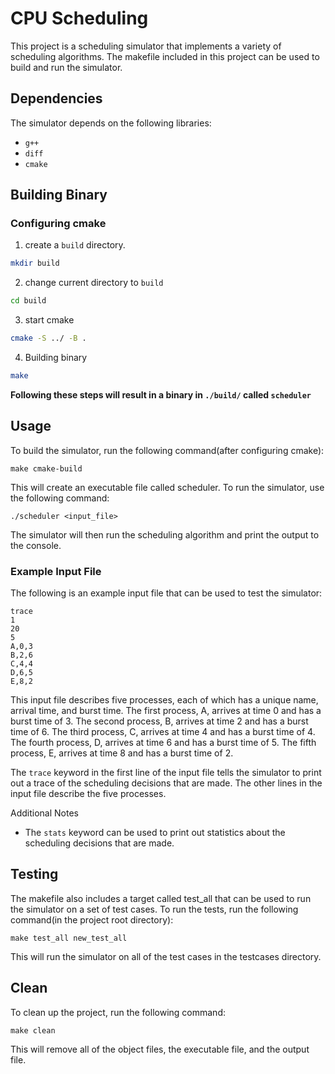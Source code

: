 # CPU Scheduling

This project is a scheduling simulator that implements a variety of scheduling algorithms. The makefile included in this project can be used to build and run the simulator.

## Dependencies

The simulator depends on the following libraries:
* `g++`
* `diff`
* `cmake`

## Building Binary
### Configuring cmake
1. create a `build` directory.
```bash
mkdir build
```
2. change current directory to `build`
```bash
cd build
```
3. start cmake
```bash
cmake -S ../ -B .
```
4. Building binary
```bash
make
```
**Following these steps will result in a binary in ```./build/``` called ```scheduler```**
## Usage

To build the simulator, run the following command(after configuring cmake):
```
make cmake-build
```
This will create an executable file called scheduler. To run the simulator, use the following command:
```
./scheduler <input_file>
```
The simulator will then run the scheduling algorithm and print the output to the console.

### Example Input File

The following is an example input file that can be used to test the simulator:
```
trace
1
20
5
A,0,3
B,2,6
C,4,4
D,6,5
E,8,2
```
This input file describes five processes, each of which has a unique name, arrival time, and burst time. The first process, A, arrives at time 0 and has a burst time of 3. The second process, B, arrives at time 2 and has a burst time of 6. The third process, C, arrives at time 4 and has a burst time of 4. The fourth process, D, arrives at time 6 and has a burst time of 5. The fifth process, E, arrives at time 8 and has a burst time of 2.

The ```trace``` keyword in the first line of the input file tells the simulator to print out a trace of the scheduling decisions that are made. The other lines in the input file describe the five processes.

Additional Notes

- The ```stats``` keyword can be used to print out statistics about the scheduling decisions that are made.

## Testing

The makefile also includes a target called test_all that can be used to run the simulator on a set of test cases. To run the tests, run the following command(in the project root directory):
```
make test_all new_test_all
```
This will run the simulator on all of the test cases in the testcases directory.
## Clean

To clean up the project, run the following command:
```
make clean
```
This will remove all of the object files, the executable file, and the output file.
